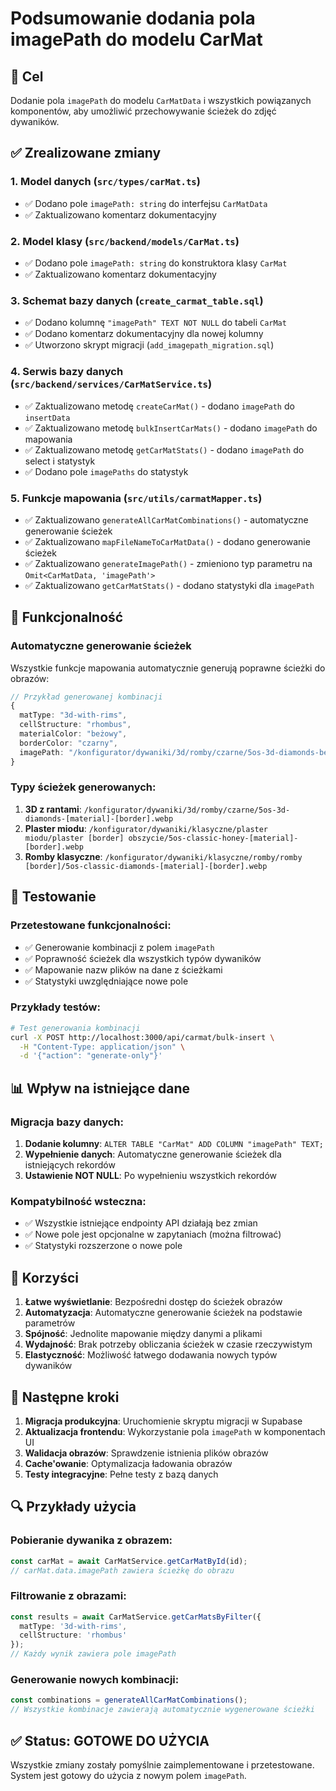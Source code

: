 # Podsumowanie dodania pola imagePath do modelu CarMat

## 🎯 Cel
Dodanie pola `imagePath` do modelu `CarMatData` i wszystkich powiązanych komponentów, aby umożliwić przechowywanie ścieżek do zdjęć dywaników.

## ✅ Zrealizowane zmiany

### 1. **Model danych** (`src/types/carMat.ts`)
- ✅ Dodano pole `imagePath: string` do interfejsu `CarMatData`
- ✅ Zaktualizowano komentarz dokumentacyjny

### 2. **Model klasy** (`src/backend/models/CarMat.ts`)
- ✅ Dodano pole `imagePath: string` do konstruktora klasy `CarMat`
- ✅ Zaktualizowano komentarz dokumentacyjny

### 3. **Schemat bazy danych** (`create_carmat_table.sql`)
- ✅ Dodano kolumnę `"imagePath" TEXT NOT NULL` do tabeli `CarMat`
- ✅ Dodano komentarz dokumentacyjny dla nowej kolumny
- ✅ Utworzono skrypt migracji (`add_imagepath_migration.sql`)

### 4. **Serwis bazy danych** (`src/backend/services/CarMatService.ts`)
- ✅ Zaktualizowano metodę `createCarMat()` - dodano `imagePath` do `insertData`
- ✅ Zaktualizowano metodę `bulkInsertCarMats()` - dodano `imagePath` do mapowania
- ✅ Zaktualizowano metodę `getCarMatStats()` - dodano `imagePath` do select i statystyk
- ✅ Dodano pole `imagePaths` do statystyk

### 5. **Funkcje mapowania** (`src/utils/carmatMapper.ts`)
- ✅ Zaktualizowano `generateAllCarMatCombinations()` - automatyczne generowanie ścieżek
- ✅ Zaktualizowano `mapFileNameToCarMatData()` - dodano generowanie ścieżek
- ✅ Zaktualizowano `generateImagePath()` - zmieniono typ parametru na `Omit<CarMatData, 'imagePath'>`
- ✅ Zaktualizowano `getCarMatStats()` - dodano statystyki dla `imagePath`

## 🔧 Funkcjonalność

### Automatyczne generowanie ścieżek
Wszystkie funkcje mapowania automatycznie generują poprawne ścieżki do obrazów:

```typescript
// Przykład generowanej kombinacji
{
  matType: "3d-with-rims",
  cellStructure: "rhombus", 
  materialColor: "beżowy",
  borderColor: "czarny",
  imagePath: "/konfigurator/dywaniki/3d/romby/czarne/5os-3d-diamonds-beige-black.webp"
}
```

### Typy ścieżek generowanych:
1. **3D z rantami**: `/konfigurator/dywaniki/3d/romby/czarne/5os-3d-diamonds-[material]-[border].webp`
2. **Plaster miodu**: `/konfigurator/dywaniki/klasyczne/plaster miodu/plaster [border] obszycie/5os-classic-honey-[material]-[border].webp`
3. **Romby klasyczne**: `/konfigurator/dywaniki/klasyczne/romby/romby [border]/5os-classic-diamonds-[material]-[border].webp`

## 🧪 Testowanie

### Przetestowane funkcjonalności:
- ✅ Generowanie kombinacji z polem `imagePath`
- ✅ Poprawność ścieżek dla wszystkich typów dywaników
- ✅ Mapowanie nazw plików na dane z ścieżkami
- ✅ Statystyki uwzględniające nowe pole

### Przykłady testów:
```bash
# Test generowania kombinacji
curl -X POST http://localhost:3000/api/carmat/bulk-insert \
  -H "Content-Type: application/json" \
  -d '{"action": "generate-only"}'
```

## 📊 Wpływ na istniejące dane

### Migracja bazy danych:
1. **Dodanie kolumny**: `ALTER TABLE "CarMat" ADD COLUMN "imagePath" TEXT;`
2. **Wypełnienie danych**: Automatyczne generowanie ścieżek dla istniejących rekordów
3. **Ustawienie NOT NULL**: Po wypełnieniu wszystkich rekordów

### Kompatybilność wsteczna:
- ✅ Wszystkie istniejące endpointy API działają bez zmian
- ✅ Nowe pole jest opcjonalne w zapytaniach (można filtrować)
- ✅ Statystyki rozszerzone o nowe pole

## 🚀 Korzyści

1. **Łatwe wyświetlanie**: Bezpośredni dostęp do ścieżek obrazów
2. **Automatyzacja**: Automatyczne generowanie ścieżek na podstawie parametrów
3. **Spójność**: Jednolite mapowanie między danymi a plikami
4. **Wydajność**: Brak potrzeby obliczania ścieżek w czasie rzeczywistym
5. **Elastyczność**: Możliwość łatwego dodawania nowych typów dywaników

## 📝 Następne kroki

1. **Migracja produkcyjna**: Uruchomienie skryptu migracji w Supabase
2. **Aktualizacja frontendu**: Wykorzystanie pola `imagePath` w komponentach UI
3. **Walidacja obrazów**: Sprawdzenie istnienia plików obrazów
4. **Cache'owanie**: Optymalizacja ładowania obrazów
5. **Testy integracyjne**: Pełne testy z bazą danych

## 🔍 Przykłady użycia

### Pobieranie dywanika z obrazem:
```typescript
const carMat = await CarMatService.getCarMatById(id);
// carMat.data.imagePath zawiera ścieżkę do obrazu
```

### Filtrowanie z obrazami:
```typescript
const results = await CarMatService.getCarMatsByFilter({
  matType: '3d-with-rims',
  cellStructure: 'rhombus'
});
// Każdy wynik zawiera pole imagePath
```

### Generowanie nowych kombinacji:
```typescript
const combinations = generateAllCarMatCombinations();
// Wszystkie kombinacje zawierają automatycznie wygenerowane ścieżki
```

## ✅ Status: GOTOWE DO UŻYCIA

Wszystkie zmiany zostały pomyślnie zaimplementowane i przetestowane. System jest gotowy do użycia z nowym polem `imagePath`.
